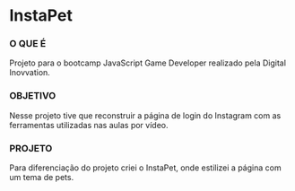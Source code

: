 # InstaPet  

### O QUE É
Projeto para o bootcamp JavaScript Game Developer realizado pela Digital Inovvation.

### OBJETIVO
Nesse projeto tive que reconstruir a página de login do Instagram com as ferramentas utilizadas nas aulas por vídeo.

### PROJETO
Para diferenciação do projeto criei o InstaPet, onde estilizei a página com um tema de pets.

